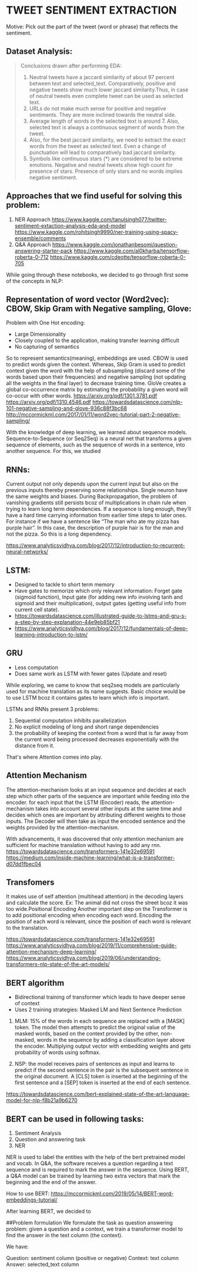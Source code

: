 # TWEET SENTIMENT EXTRACTION

Motive: Pick out the part of the tweet (word or phrase) that reflects the sentiment.

## Dataset Analysis:
> Conclusions drawn after performing EDA:<br/>
>1. Neutral tweets have a jaccard similarity of about 97 percent between text and selected_text. 
Comparatively, positive and negative tweets show much lower jaccard similarity.Thus, in case of neutral tweets even complete tweet can be used as selected text.<br/>
>2. URLs do not make much sense for positive and negative sentiments. They are more inclined towards the neutral side.<br/>
>3. Average length of words in the selected text is around 7. Also, selected text is always a continuous segment of words from the tweet.<br/>
>4. Also, for the best jaccard similarity, we need to extract the exact words from the tweet as selected text. Even a change of punctuation will lead to comparatively bad jaccard similarity.<br/>
>5. Symbols like continuous stars (*) are considered to be extreme emotions.
Negative and neutral tweets show high count for presence of stars. Presence of only stars and no words implies negative sentiment.<br/>

## Approaches that we find useful for solving this problem:
1. NER Approach
https://www.kaggle.com/tanulsingh077/twitter-sentiment-extaction-analysis-eda-and-model
https://www.kaggle.com/rohitsingh9990/ner-training-using-spacy-ensemble/comments
2. Q&A Approach
https://www.kaggle.com/jonathanbesomi/question-answering-starter-pack
https://www.kaggle.com/al0kharba/tensorflow-roberta-0-712
https://www.kaggle.com/cdeotte/tensorflow-roberta-0-705

While going through these notebooks, we decided to go through first some of the concepts in NLP:
## Representation of word vector (Word2vec): CBOW, Skip Gram with Negative sampling, Glove:
Problem with One Hot encoding:
* Large Dimensionality
* Closely coupled to the application, making transfer learning difficult
* No capturing of semantics

So to represent semantics(meaning), embeddings are used. 
CBOW is used to predict words given the context. 
Whereas, Skip Gram is used to predict context given the word with the help of subsampling (discard some of the words based upon their frequencies) and negative sampling (not updating all the weights in the final layer) to decrease training time.
GloVe creates a global co-occurrence matrix by estimating the probability a given word will co-occur with other words.
https://arxiv.org/pdf/1301.3781.pdf
https://arxiv.org/pdf/1310.4546.pdf
https://towardsdatascience.com/nlp-101-negative-sampling-and-glove-936c88f3bc68
http://mccormickml.com/2017/01/11/word2vec-tutorial-part-2-negative-sampling/


With the knowledge of deep learning, we learned  about sequence models. 
Sequence-to-Sequence (or Seq2Seq) is a neural net that transforms a given sequence of elements, such as the sequence of words in a sentence, into another sequence. For this, we studied


## RNNs: 
Current output not only depends upon the current input but also on the previous inputs thereby preserving some relationships. Single neuron have the same weights and biases.
During Backpropagation, the problem of vanishing gradients still persists bcoz of multiplications in chain rule when trying to learn long term dependencies. If a sequence is long enough, they’ll have a hard time carrying information from earlier time steps to later ones.
For instance if we have a sentence like “The man who ate my pizza has purple hair”. In this case, the description of purple hair is for the man and not the pizza. So this is a long dependency.

https://www.analyticsvidhya.com/blog/2017/12/introduction-to-recurrent-neural-networks/

## LSTM: 
* Designed to tackle to short term memory
* Have gates to memorize which only relevant information: Forget gate (sigmoid function), Input gate (for adding new info involving tanh and sigmoid and their multiplication), output gates (getting useful info from current cell state).
* https://towardsdatascience.com/illustrated-guide-to-lstms-and-gru-s-a-step-by-step-explanation-44e9eb85bf21
* https://www.analyticsvidhya.com/blog/2017/12/fundamentals-of-deep-learning-introduction-to-lstm/

## GRU
* Less computation
* Does same work as LSTM with fewer gates (Update and reset)


While exploring, we came to know that seq2seq models are particularly used for machine translation as its name suggests. Basic choice would be to use LSTM bcoz it contains gates to learn which info is important.

LSTMs and RNNs present 3 problems:
1. Sequential computation inhibits parallelization
2. No explicit modeling of long and short range dependencies
3. the probability of keeping the context from a word that is far away from the current word being processed decreases exponentially with the distance from it.

That's where Attention comes into play.


## Attention Mechanism
The attention-mechanism looks at an input sequence and decides at each step which other parts of the sequence are important while feeding into the encoder. 
for each input that the LSTM (Encoder) reads, the attention-mechanism takes into account several other inputs at the same time and decides which ones are important by attributing different weights to those inputs. The Decoder will then take as input the encoded sentence and the weights provided by the attention-mechanism.

With advancements, it was discovered that only attention mechanism are sufficient for machine translation without having to add any rnn.
https://towardsdatascience.com/transformers-141e32e69591
https://medium.com/inside-machine-learning/what-is-a-transformer-d07dd1fbec04

## Transfomers
It makes use of self attention (multihead attention) in the decoding layers and calculate the score.
Ex: The animal did not cross the street bcoz it was too wide.Positional Encoding
Another important step on the Transformer is to add positional encoding when encoding each word. Encoding the position of each word is relevant, since the position of each word is relevant to the translation.

https://towardsdatascience.com/transformers-141e32e69591
https://www.analyticsvidhya.com/blog/2019/11/comprehensive-guide-attention-mechanism-deep-learning/
https://www.analyticsvidhya.com/blog/2019/06/understanding-transformers-nlp-state-of-the-art-models/


## BERT algorithm

* Bidirectional training of transformer which leads to have deeper sense of context
* Uses 2 training strategies: Masked LM and Next Sentence Prediction

1. MLM: 15% of the words in each sequence are replaced with a [MASK] token. The model then attempts to predict the original value of the masked words, based on the context provided by the other, non-masked, words in the sequence by adding a classification layer above the encoder. Multiplying output vector with embedding weights and gets probability of words using softmax.

2. NSP: the model receives pairs of sentences as input and learns to predict if the second sentence in the pair is the subsequent sentence in the original document. A [CLS] token is inserted at the beginning of the first sentence and a [SEP] token is inserted at the end of each sentence.

https://towardsdatascience.com/bert-explained-state-of-the-art-language-model-for-nlp-f8b21a9b6270

## BERT can be used in following tasks:
1. Sentiment Analysis
2. Question and answering task
3. NER

NER is used to label the entities with the help of the bert pretrained model and vocab.
In Q&A, the software receives a question regarding a text sequence and is required to mark the answer in the sequence. Using BERT, a Q&A model can be trained by learning two extra vectors that mark the beginning and the end of the answer.

How to use BERT: https://mccormickml.com/2019/05/14/BERT-word-embeddings-tutorial/

After learning BERT, we decided to

##Problem formulation
We formulate the task as question answering problem: given a question and a context, we train a transformer model to find the answer in the text column (the context).

We have:

Question: sentiment column (positive or negative)
Context: text column
Answer: selected_text column
